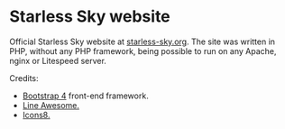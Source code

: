 # Starless Sky website

Official Starless Sky website at [starless-sky.org](https://starless-sky.org). The site was written in PHP, without any PHP framework, being possible to run on any Apache, nginx or Litespeed server.

Credits:
- [Bootstrap 4](https://getbootstrap.com/) front-end framework.
- [Line Awesome.](https://icons8.com/line-awesome)
- [Icons8.](https://icons8.com/)